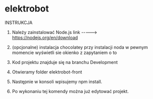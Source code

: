 # elektrobot
INSTRUKCJA

1. Należy zainstalować Node.js link -----> https://nodejs.org/en/download
2. (opcjonalne) instalacja chocolatey przy instalacji noda w pewnym momencie wyświetli sie okienko z zapytaniem o to

3. Kod projektu znajduje się na branchu Development
4. Otwieramy folder elektrobot-front
5. Następnie w konsoli wpisujemy npm install.
6. Po wykonaniu tej komendy można już edytować projekt.
